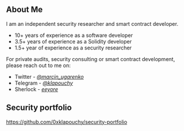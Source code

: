 ## About Me

I am an independent security researcher and smart contract developer.

* 10+ years of experience as a software developer
* 3.5+ years of experience as a Solidity developer
* 1.5+ year of experience as a security researcher

For private audits, security consulting or smart contract development, please reach out to me on:

* Twitter - [*@marcin_ugarenko*](https://twitter.com/marcin_ugarenko) 
* Telegram - [*@klapouchy*](https://t.me/klapouchy)
* Sherlock - [*eeyore*](https://audits.sherlock.xyz/watson/eeyore)

## Security portfolio

https://github.com/0xklapouchy/security-portfolio
